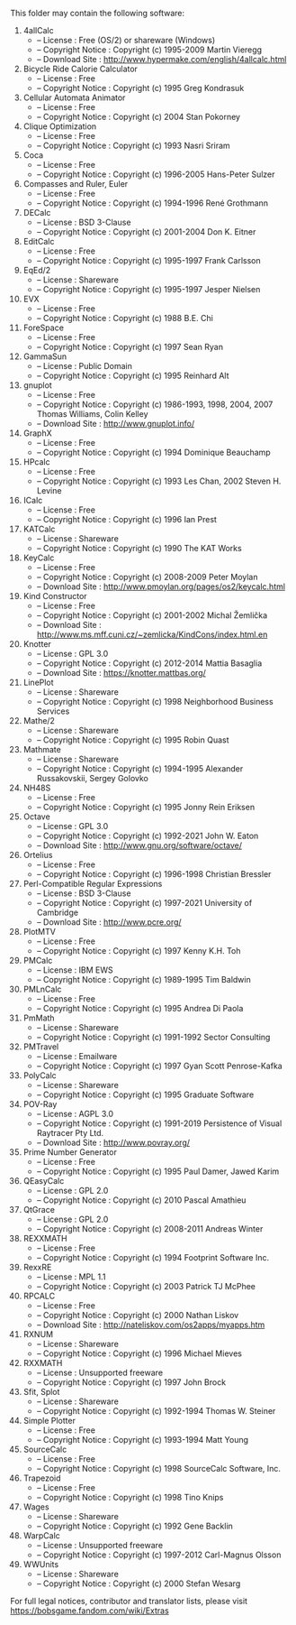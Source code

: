 ﻿This folder may contain the following software:

1. 4allCalc
   - – License : Free (OS/2) or shareware (Windows)
   - – Copyright Notice : Copyright (c) 1995-2009 Martin Vieregg
   - – Download Site : http://www.hypermake.com/english/4allcalc.html
2. Bicycle Ride Calorie Calculator
   - – License : Free
   - – Copyright Notice : Copyright (c) 1995 Greg Kondrasuk
3. Cellular Automata Animator
   - – License : Free
   - – Copyright Notice : Copyright (c) 2004 Stan Pokorney
4. Clique Optimization
   - – License : Free
   - – Copyright Notice : Copyright (c) 1993 Nasri Sriram
5. Coca
   - – License : Free
   - – Copyright Notice : Copyright (c) 1996-2005 Hans-Peter Sulzer
6. Compasses and Ruler, Euler
   - – License : Free
   - – Copyright Notice : Copyright (c) 1994-1996 René Grothmann
7. DECalc
   - – License : BSD 3-Clause
   - – Copyright Notice : Copyright (c) 2001-2004 Don K. Eitner
8. EditCalc
   - – License : Free
   - – Copyright Notice : Copyright (c) 1995-1997 Frank Carlsson
9. EqEd/2
   - – License : Shareware
   - – Copyright Notice : Copyright (c) 1995-1997 Jesper Nielsen
10. EVX
    - – License : Free
    - – Copyright Notice : Copyright (c) 1988 B.E. Chi
11. ForeSpace
    - – License : Free
    - – Copyright Notice : Copyright (c) 1997 Sean Ryan
12. GammaSun
    - – License : Public Domain
    - – Copyright Notice : Copyright (c) 1995 Reinhard Alt
13. gnuplot
    - – License : Free
    - – Copyright Notice : Copyright (c) 1986-1993, 1998, 2004, 2007 Thomas Williams, Colin Kelley
    - – Download Site : http://www.gnuplot.info/
14. GraphX
    - – License : Free
    - – Copyright Notice : Copyright (c) 1994 Dominique Beauchamp
15. HPcalc
    - – License : Free
    - – Copyright Notice : Copyright (c) 1993 Les Chan, 2002 Steven H. Levine
16. ICalc
    - – License : Free
    - – Copyright Notice : Copyright (c) 1996 Ian Prest
17. KATCalc
    - – License : Shareware
    - – Copyright Notice : Copyright (c) 1990 The KAT Works
18. KeyCalc
    - – License : Free
    - – Copyright Notice : Copyright (c) 2008-2009 Peter Moylan
    - – Download Site : http://www.pmoylan.org/pages/os2/keycalc.html
19. Kind Constructor
    - – License : Free
    - – Copyright Notice : Copyright (c) 2001-2002 Michal Žemlička
    - – Download Site : http://www.ms.mff.cuni.cz/~zemlicka/KindCons/index.html.en
20. Knotter
    - – License : GPL 3.0
    - – Copyright Notice : Copyright (c) 2012-2014 Mattia Basaglia
    - – Download Site : https://knotter.mattbas.org/
21. LinePlot
    - – License : Shareware
    - – Copyright Notice : Copyright (c) 1998 Neighborhood Business Services
22. Mathe/2
    - – License : Shareware
    - – Copyright Notice : Copyright (c) 1995 Robin Quast
23. Mathmate
    - – License : Shareware
    - – Copyright Notice : Copyright (c) 1994-1995 Alexander Russakovskii, Sergey Golovko
24. NH48S
    - – License : Free
    - – Copyright Notice : Copyright (c) 1995 Jonny Rein Eriksen
25. Octave
    - – License : GPL 3.0
    - – Copyright Notice : Copyright (c) 1992-2021 John W. Eaton
    - – Download Site : http://www.gnu.org/software/octave/
26. Ortelius
    - – License : Free
    - – Copyright Notice : Copyright (c) 1996-1998 Christian Bressler
27. Perl-Compatible Regular Expressions
    - – License : BSD 3-Clause
    - – Copyright Notice : Copyright (c) 1997-2021 University of Cambridge
    - – Download Site : http://www.pcre.org/
28. PlotMTV
    - – License : Free
    - – Copyright Notice : Copyright (c) 1997 Kenny K.H. Toh
29. PMCalc
    - – License : IBM EWS
    - – Copyright Notice : Copyright (c) 1989-1995 Tim Baldwin
30. PMLnCalc
    - – License : Free
    - – Copyright Notice : Copyright (c) 1995 Andrea Di Paola
31. PmMath
    - – License : Shareware
    - – Copyright Notice : Copyright (c) 1991-1992 Sector Consulting
32. PMTravel
    - – License : Emailware
    - – Copyright Notice : Copyright (c) 1997 Gyan Scott Penrose-Kafka
33. PolyCalc
    - – License : Shareware
    - – Copyright Notice : Copyright (c) 1995 Graduate Software
34. POV-Ray
    - – License : AGPL 3.0
    - – Copyright Notice : Copyright (c) 1991-2019 Persistence of Visual Raytracer Pty Ltd.
    - – Download Site : http://www.povray.org/
35. Prime Number Generator
    - – License : Free
    - – Copyright Notice : Copyright (c) 1995 Paul Damer, Jawed Karim
36. QEasyCalc
    - – License : GPL 2.0
    - – Copyright Notice : Copyright (c) 2010 Pascal Amathieu
37. QtGrace
    - – License : GPL 2.0
    - – Copyright Notice : Copyright (c) 2008-2011 Andreas Winter
38. REXXMATH
    - – License : Free
    - – Copyright Notice : Copyright (c) 1994 Footprint Software Inc.
39. RexxRE
    - – License : MPL 1.1
    - – Copyright Notice : Copyright (c) 2003 Patrick TJ McPhee
40. RPCALC
    - – License : Free
    - – Copyright Notice : Copyright (c) 2000 Nathan Liskov
    - – Download Site : http://nateliskov.com/os2apps/myapps.htm
41. RXNUM
    - – License : Shareware
    - – Copyright Notice : Copyright (c) 1996 Michael Mieves
42. RXXMATH
    - – License : Unsupported freeware
    - – Copyright Notice : Copyright (c) 1997 John Brock
43. Sfit, Splot
    - – License : Shareware
    - – Copyright Notice : Copyright (c) 1992-1994 Thomas W. Steiner
44. Simple Plotter
    - – License : Free
    - – Copyright Notice : Copyright (c) 1993-1994 Matt Young
45. SourceCalc
    - – License : Free
    - – Copyright Notice : Copyright (c) 1998 SourceCalc Software, Inc.
46. Trapezoid
    - – License : Free
    - – Copyright Notice : Copyright (c) 1998 Tino Knips
47. Wages
    - – License : Shareware
    - – Copyright Notice : Copyright (c) 1992 Gene Backlin
48. WarpCalc
    - – License : Unsupported freeware
    - – Copyright Notice : Copyright (c) 1997-2012 Carl-Magnus Olsson
49. WWUnits
    - – License : Shareware
    - – Copyright Notice : Copyright (c) 2000 Stefan Wesarg

For full legal notices, contributor and translator lists, please visit https://bobsgame.fandom.com/wiki/Extras
